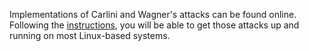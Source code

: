 Implementations of Carlini and Wagner's attacks can be found online. Following the [instructions](https://github.com/carlini/nn_robust_attacks), you will be able to get those attacks up and running on most Linux-based systems.
